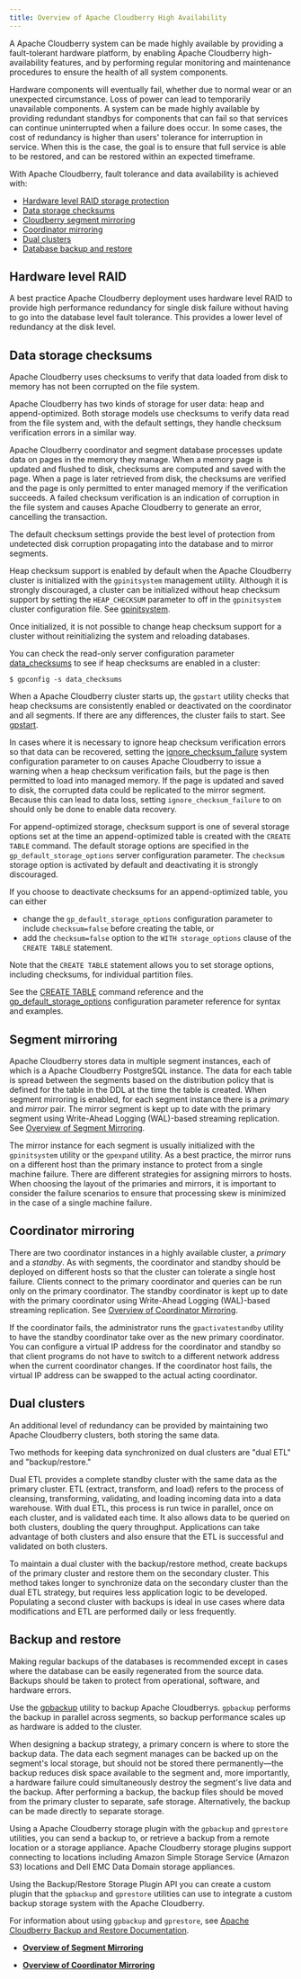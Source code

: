 ```yaml
---
title: Overview of Apache Cloudberry High Availability 
---
```


A Apache Cloudberry system can be made highly available by providing a fault-tolerant hardware platform, by enabling Apache Cloudberry high-availability features, and by performing regular monitoring and maintenance procedures to ensure the health of all system components.

Hardware components will eventually fail, whether due to normal wear or an unexpected circumstance. Loss of power can lead to temporarily unavailable components. A system can be made highly available by providing redundant standbys for components that can fail so that services can continue uninterrupted when a failure does occur. In some cases, the cost of redundancy is higher than users' tolerance for interruption in service. When this is the case, the goal is to ensure that full service is able to be restored, and can be restored within an expected timeframe.

With Apache Cloudberry, fault tolerance and data availability is achieved with:

- [Hardware level RAID storage protection](#raid)
- [Data storage checksums](#checksums)
- [Cloudberry segment mirroring](#segment_mirroring)
- [Coordinator mirroring](#coordinator_mirroring)
- [Dual clusters](#dual_clusters)
- [Database backup and restore](#backup_restore)

## Hardware level RAID

A best practice Apache Cloudberry deployment uses hardware level RAID to provide high performance redundancy for single disk failure without having to go into the database level fault tolerance. This provides a lower level of redundancy at the disk level.

## Data storage checksums

Apache Cloudberry uses checksums to verify that data loaded from disk to memory has not been corrupted on the file system.

Apache Cloudberry has two kinds of storage for user data: heap and append-optimized. Both storage models use checksums to verify data read from the file system and, with the default settings, they handle checksum verification errors in a similar way.

Apache Cloudberry coordinator and segment database processes update data on pages in the memory they manage. When a memory page is updated and flushed to disk, checksums are computed and saved with the page. When a page is later retrieved from disk, the checksums are verified and the page is only permitted to enter managed memory if the verification succeeds. A failed checksum verification is an indication of corruption in the file system and causes Apache Cloudberry to generate an error, cancelling the transaction.

The default checksum settings provide the best level of protection from undetected disk corruption propagating into the database and to mirror segments.

Heap checksum support is enabled by default when the Apache Cloudberry cluster is initialized with the `gpinitsystem` management utility. Although it is strongly discouraged, a cluster can be initialized without heap checksum support by setting the `HEAP_CHECKSUM` parameter to off in the `gpinitsystem` cluster configuration file. See [gpinitsystem](../../../utility_guide/ref/gpinitsystem.html).

Once initialized, it is not possible to change heap checksum support for a cluster without reinitializing the system and reloading databases.

You can check the read-only server configuration parameter [data_checksums](../../../ref_guide/config_params/guc-list.html) to see if heap checksums are enabled in a cluster:

```shell
$ gpconfig -s data_checksums
```

When a Apache Cloudberry cluster starts up, the `gpstart` utility checks that heap checksums are consistently enabled or deactivated on the coordinator and all segments. If there are any differences, the cluster fails to start. See [gpstart](../../../utility_guide/ref/gpstart.html).

In cases where it is necessary to ignore heap checksum verification errors so that data can be recovered, setting the [ignore_checksum_failure](../../../ref_guide/config_params/guc-list.html) system configuration parameter to on causes Apache Cloudberry to issue a warning when a heap checksum verification fails, but the page is then permitted to load into managed memory. If the page is updated and saved to disk, the corrupted data could be replicated to the mirror segment. Because this can lead to data loss, setting `ignore_checksum_failure` to on should only be done to enable data recovery.

For append-optimized storage, checksum support is one of several storage options set at the time an append-optimized table is created with the `CREATE TABLE` command. The default storage options are specified in the `gp_default_storage_options` server configuration parameter. The `checksum` storage option is activated by default and deactivating it is strongly discouraged.

If you choose to deactivate checksums for an append-optimized table, you can either

- change the `gp_default_storage_options` configuration parameter to include `checksum=false` before creating the table, or
- add the `checksum=false` option to the `WITH storage_options` clause of the `CREATE TABLE` statement.

Note that the `CREATE TABLE` statement allows you to set storage options, including checksums, for individual partition files.

See the [CREATE TABLE](../../../ref_guide/sql_commands/CREATE_TABLE.html) command reference and the [gp_default_storage_options](../../../ref_guide/config_params/guc-list.html) configuration parameter reference for syntax and examples.

## Segment mirroring

Apache Cloudberry stores data in multiple segment instances, each of which is a Apache Cloudberry PostgreSQL instance. The data for each table is spread between the segments based on the distribution policy that is defined for the table in the DDL at the time the table is created. When segment mirroring is enabled, for each segment instance there is a *primary* and *mirror* pair. The mirror segment is kept up to date with the primary segment using Write-Ahead Logging (WAL)-based streaming replication. See [Overview of Segment Mirroring](g-overview-of-segment-mirroring.html).

The mirror instance for each segment is usually initialized with the `gpinitsystem` utility or the `gpexpand` utility. As a best practice, the mirror runs on a different host than the primary instance to protect from a single machine failure. There are different strategies for assigning mirrors to hosts. When choosing the layout of the primaries and mirrors, it is important to consider the failure scenarios to ensure that processing skew is minimized in the case of a single machine failure.

## Coordinator mirroring

There are two coordinator instances in a highly available cluster, a *primary* and a *standby*. As with segments, the coordinator and standby should be deployed on different hosts so that the cluster can tolerate a single host failure. Clients connect to the primary coordinator and queries can be run only on the primary coordinator. The standby coordinator is kept up to date with the primary coordinator using Write-Ahead Logging (WAL)-based streaming replication. See [Overview of Coordinator Mirroring](g-overview-of-coordinator-mirroring.html).

If the coordinator fails, the administrator runs the `gpactivatestandby` utility to have the standby coordinator take over as the new primary coordinator. You can configure a virtual IP address for the coordinator and standby so that client programs do not have to switch to a different network address when the current coordinator changes. If the coordinator host fails, the virtual IP address can be swapped to the actual acting coordinator.

## Dual clusters

An additional level of redundancy can be provided by maintaining two Apache Cloudberry clusters, both storing the same data.

Two methods for keeping data synchronized on dual clusters are "dual ETL" and "backup/restore."

Dual ETL provides a complete standby cluster with the same data as the primary cluster. ETL (extract, transform, and load) refers to the process of cleansing, transforming, validating, and loading incoming data into a data warehouse. With dual ETL, this process is run twice in parallel, once on each cluster, and is validated each time. It also allows data to be queried on both clusters, doubling the query throughput. Applications can take advantage of both clusters and also ensure that the ETL is successful and validated on both clusters.

To maintain a dual cluster with the backup/restore method, create backups of the primary cluster and restore them on the secondary cluster. This method takes longer to synchronize data on the secondary cluster than the dual ETL strategy, but requires less application logic to be developed. Populating a second cluster with backups is ideal in use cases where data modifications and ETL are performed daily or less frequently.

## Backup and restore

Making regular backups of the databases is recommended except in cases where the database can be easily regenerated from the source data. Backups should be taken to protect from operational, software, and hardware errors.

Use the [gpbackup](https://docs.vmware.com/en/VMware-Cloudberry-Backup-and-Restore/index.html) utility to backup Apache Cloudberrys. `gpbackup` performs the backup in parallel across segments, so backup performance scales up as hardware is added to the cluster.

When designing a backup strategy, a primary concern is where to store the backup data. The data each segment manages can be backed up on the segment's local storage, but should not be stored there permanently—the backup reduces disk space available to the segment and, more importantly, a hardware failure could simultaneously destroy the segment's live data and the backup. After performing a backup, the backup files should be moved from the primary cluster to separate, safe storage. Alternatively, the backup can be made directly to separate storage.

Using a Apache Cloudberry storage plugin with the `gpbackup` and `gprestore` utilities, you can send a backup to, or retrieve a backup from a remote location or a storage appliance. Apache Cloudberry storage plugins support connecting to locations including Amazon Simple Storage Service (Amazon S3) locations and Dell EMC Data Domain storage appliances.

Using the Backup/Restore Storage Plugin API you can create a custom plugin that the `gpbackup` and `gprestore` utilities can use to integrate a custom backup storage system with the Apache Cloudberry.

For information about using `gpbackup` and `gprestore`, see [Apache Cloudberry Backup and Restore Documentation](https://docs.vmware.com/en/VMware-Cloudberry-Backup-and-Restore/index.html).

- **[Overview of Segment Mirroring](../../highavail/topics/g-overview-of-segment-mirroring.html)**  

- **[Overview of Coordinator Mirroring](../../highavail/topics/g-overview-of-coordinator-mirroring.html)**  
